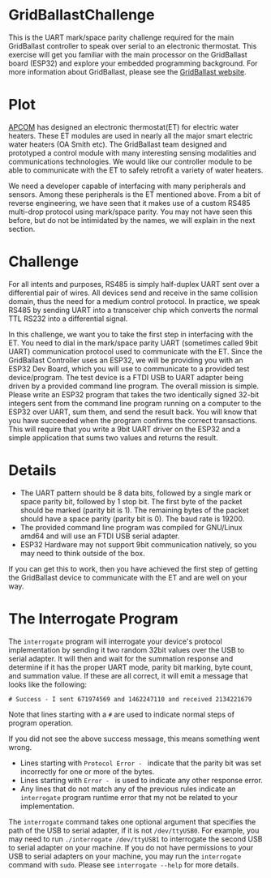 # GridBallastChallenge
This is the UART mark/space parity challenge required for the main GridBallast controller to speak over serial to an electronic thermostat. This exercise will get you familiar with the main processor on the GridBallast board (ESP32) and explore your embedded programming background. For more information about GridBallast, please see the [GridBallast website](https://sites.google.com/view/gridballast/home).

# Plot
[APCOM](http://www.apcom-inc.com) has designed an electronic thermostat(ET) for electric water heaters. These ET modules are used in nearly all the major smart electric water heaters (OA Smith etc). The GridBallast team designed and prototyped a control module with many interesting sensing modalities and communications technologies. We would like our controller module to be able to communicate with the ET to safely retrofit a variety of water heaters.

We need a developer capable of interfacing with many peripherals and sensors. Among these peripherals is the ET mentioned above. From a bit of reverse engineering, we have seen that it makes use of a custom RS485 multi-drop protocol using mark/space parity. You may not have seen this before, but do not be intimidated by the names, we will explain in the next section.

# Challenge
For all intents and purposes, RS485 is simply half-duplex UART sent over a differential pair of wires. All devices send and receive in the same collision domain, thus the need for a medium control protocol. In practice, we speak RS485 by sending UART into a transceiver chip which converts the normal TTL RS232 into a differential signal.

In this challenge, we want you to take the first step in interfacing with the ET. You need to dial in the mark/space parity UART (sometimes called 9bit UART) communication protocol used to communicate with the ET. Since the GridBallast Controller uses an ESP32, we will be providing you with an ESP32 Dev Board, which you will use to communicate to a provided test device/program. The test device is a FTDI USB to UART adapter being driven by a provided command line program. The overall mission is simple. Please write an ESP32 program that takes the two identically signed 32-bit integers sent from the command line program running on a computer to the ESP32 over UART, sum them, and send the result back. You will know that you have succeeded when the program confirms the correct transactions.  This will require that you write a 9bit UART driver on the ESP32 and a simple application that sums two values and returns the result.

# Details
* The UART pattern should be 8 data bits, followed by a single mark or space parity bit, followed by 1 stop bit. The first byte of the packet should be marked (parity bit is 1). The remaining bytes of the packet should have a space parity (parity bit is 0). The baud rate is 19200.
* The provided command line program was compiled for GNU/Linux amd64 and will use an FTDI USB serial adapter.
* ESP32 Hardware may not support 9bit communication natively, so you may need to think outside of the box.

If you can get this to work, then you have achieved the first step of getting the GridBallast device to communicate with the ET and are well on your way.

# The Interrogate Program
The `interrogate` program will interrogate your device's protocol implementation by sending it two random 32bit values over the USB to serial adapter.
It will then and wait for the summation response and determine if it has the proper UART mode, parity bit marking, byte count, and summation value.
If these are all correct, it will emit a message that looks like the following:
```
# Success - I sent 671974569 and 1462247110 and received 2134221679
```
Note that lines starting with a `#` are used to indicate normal steps of program operation.

If you did not see the above success message, this means something went wrong.
* Lines starting with `Protocol Error - ` indicate that the parity bit was set incorrectly for one or more of the bytes.
* Lines starting with `Error - ` is used to indicate any other response error.
* Any lines that do not match any of the previous rules indicate an `interrogate` program runtime error that my not be related to your implementation.

The `interrogate` command takes one optional argument that specifies the path of the USB to serial adapter, if it is not `/dev/ttyUSB0`.
For example, you may need to run `./interrogate /dev/ttyUSB1` to interrogate the second USB to serial adapter on your machine.
If you do not have permissions to your USB to serial adapters on your machine, you may run the `interrogate` command with `sudo`.
Please see `interrogate --help` for more details.
